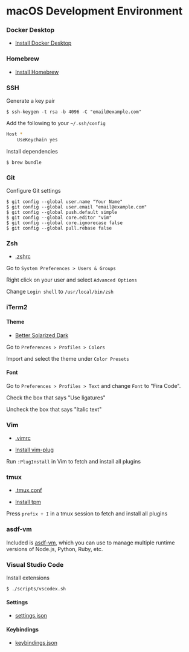 # macOS Development Environment

### Docker Desktop

* [Install Docker Desktop](https://hub.docker.com/editions/community/docker-ce-desktop-mac)

### Homebrew

* [Install Homebrew](https://brew.sh)

### SSH

Generate a key pair

    $ ssh-keygen -t rsa -b 4096 -C "email@example.com"

Add the following to your `~/.ssh/config`

```sh
Host *
    UseKeychain yes
```

Install dependencies

    $ brew bundle

### Git

Configure Git settings

    $ git config --global user.name "Your Name"
    $ git config --global user.email "email@example.com"
    $ git config --global push.default simple
    $ git config --global core.editor "vim"
    $ git config --global core.ignorecase false
    $ git config --global pull.rebase false

### Zsh

* [.zshrc](https://github.com/joshcummingsdesign/mac-dev-env/tree/master/dotfiles/.zshrc)

Go to `System Preferences > Users & Groups`

Right click on your user and select `Advanced Options`

Change `Login shell` to `/usr/local/bin/zsh`

### iTerm2

#### Theme

* [Better Solarized Dark](https://github.com/joshcummingsdesign/mac-dev-env/tree/master/themes)

Go to `Preferences > Profiles > Colors`

Import and select the theme under `Color Presets`

#### Font

Go to `Preferences > Profiles > Text` and change `Font` to "Fira Code".

Check the box that says "Use ligatures"

Uncheck the box that says "Italic text"

### Vim

* [.vimrc](https://github.com/joshcummingsdesign/mac-dev-env/tree/master/dotfiles/.vimrc)

* [Install vim-plug](https://github.com/junegunn/vim-plug)

Run `:PlugInstall` in Vim to fetch and install all plugins

### tmux

* [.tmux.conf](https://github.com/joshcummingsdesign/mac-dev-env/tree/master/dotfiles/.tmux.conf)

* [Install tpm](https://github.com/tmux-plugins/tpm)

Press `prefix + I` in a tmux session to fetch and install all plugins

### asdf-vm

Included is [asdf-vm](https://asdf-vm.com/#/core-manage-plugins), which you can use to manage multiple runtime versions of Node.js, Python, Ruby, etc.

### Visual Studio Code

Install extensions

    $ ./scripts/vscodex.sh

#### Settings

* [settings.json](https://github.com/joshcummingsdesign/mac-dev-env/tree/master/dotfiles/.vscode/settings.json)

#### Keybindings

* [keybindings.json](https://github.com/joshcummingsdesign/mac-dev-env/tree/master/dotfiles/.vscode/keybindings.json)
